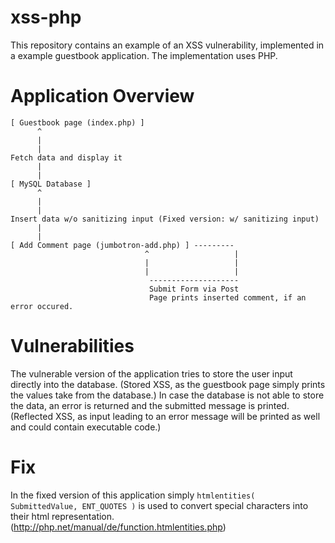 # xss-php
This repository contains an example of an XSS vulnerability, implemented in a example guestbook application. The implementation uses PHP. 

# Application Overview

    [ Guestbook page (index.php) ]
          ^ 
          |
          |
    Fetch data and display it
          |
          |
    [ MySQL Database ]
          ^
          |
          |
    Insert data w/o sanitizing input (Fixed version: w/ sanitizing input) 
          |
          |
    [ Add Comment page (jumbotron-add.php) ] ---------
                                  ^                   |
                                  |                   |
                                  |                   |
                                   --------------------
                                   Submit Form via Post
                                   Page prints inserted comment, if an error occured.
                              
# Vulnerabilities
The vulnerable version of the application tries to store the user input directly into the database. (Stored XSS, as the guestbook page simply prints the values take from the database.) In case the database is not able to store the data, an error is returned and the submitted message is printed. (Reflected XSS, as input leading to an error message will be printed as well and could contain executable code.)

# Fix
In the fixed version of this application simply `htmlentities( SubmittedValue, ENT_QUOTES )` is used to convert special characters into their html representation. (http://php.net/manual/de/function.htmlentities.php)
